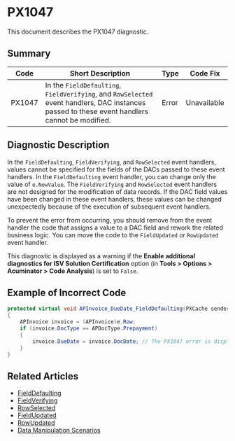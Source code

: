# PX1047
This document describes the PX1047 diagnostic.

## Summary

| Code   | Short Description                                                                                                                              | Type  | Code Fix    | 
| ------ | ---------------------------------------------------------------------------------------------------------------------------------------------- | ----- | ----------- | 
| PX1047 | In the `FieldDefaulting`, `FieldVerifying`, and `RowSelected` event handlers, DAC instances passed to these event handlers cannot be modified. | Error | Unavailable |

## Diagnostic Description
In the `FieldDefaulting`, `FieldVerifying`, and `RowSelected` event handlers, values cannot be specified for the fields of the DACs passed to these event handlers. In the `FieldDefaulting` event handler, you can change only the value of `e.NewValue`. The `FieldVerifying` and `RowSelected` event handlers are not designed for the modification of data records. If the DAC field values have been changed in these event handlers, these values can be changed unexpectedly because of the execution of subsequent event handlers. 

To prevent the error from occurring, you should remove from the event handler the code that assigns a value to a DAC field and rework the related business logic. You can move the code to the `FieldUpdated` or `RowUpdated` event handler.

This diagnostic is displayed as a warning if the **Enable additional diagnostics for ISV Solution Certification** option (in **Tools > Options > Acuminator > Code Analysis**) is set to `False`.

## Example of Incorrect Code

```C#
protected virtual void APInvoice_DueDate_FieldDefaulting(PXCache sender, PXFieldDefaultingEventArgs e)
{
    APInvoice invoice = (APInvoice)e.Row;
    if (invoice.DocType == APDocType.Prepayment)
    {
        invoice.DueDate = invoice.DocDate; // The PX1047 error is displayed for this line.
    }
}
```

## Related Articles

 - [FieldDefaulting](https://help.acumatica.com/Help?ScreenId=ShowWiki&pageid=6db70fe7-3fc3-4e05-d3a6-5ecb93bea6a9)
 - [FieldVerifying](https://help.acumatica.com/Help?ScreenId=ShowWiki&pageid=c7a01517-1072-6780-430f-b89a9d305072)
 - [RowSelected](https://help.acumatica.com/Help?ScreenId=ShowWiki&pageid=bf5181e8-fc0f-0386-1871-711e7c29ccc7)
 - [FieldUpdated](https://help.acumatica.com/Help?ScreenId=ShowWiki&pageid=9048a6d5-41a0-a5bd-9b78-7ce9833114b2)
 - [RowUpdated](https://help.acumatica.com/Help?ScreenId=ShowWiki&pageid=fcb1a36f-0dce-61ca-a67e-7d7bf6117948)
 - [Data Manipulation Scenarios](https://help.acumatica.com/Help?ScreenId=ShowWiki&pageid=d9cf6274-f5c8-43e7-9d13-9b423113d67e)